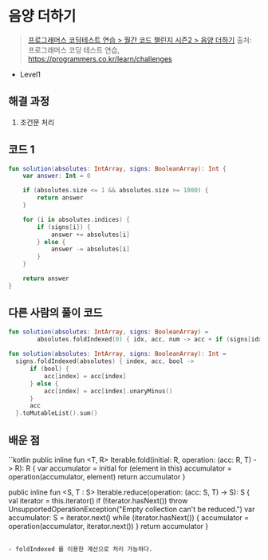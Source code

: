 # 음양 더하기

> [프로그래머스 코딩테스트 연습 > 월간 코드 챌린지 시즌2 > 음양 더하기](https://programmers.co.kr/learn/courses/30/lessons/76501)
> 출처: 프로그래머스 코딩 테스트 연습, https://programmers.co.kr/learn/challenges

- Level1

## 해결 과정

1. 조건문 처리

## 코드 1

```kotlin
fun solution(absolutes: IntArray, signs: BooleanArray): Int {
    var answer: Int = 0

    if (absolutes.size <= 1 && absolutes.size >= 1000) {
        return answer
    }

    for (i in absolutes.indices) {
        if (signs[i]) {
            answer += absolutes[i]
        } else {
            answer -= absolutes[i]
        }
    }

    return answer
}
```

## 다른 사람의 풀이 코드 

```kotlin
fun solution(absolutes: IntArray, signs: BooleanArray) =
        absolutes.foldIndexed(0) { idx, acc, num -> acc + if (signs[idx]) num else -num }
        
fun solution(absolutes: IntArray, signs: BooleanArray): Int =   
  signs.foldIndexed(absolutes) { index, acc, bool ->
      if (bool) {
          acc[index] = acc[index]
      } else {
          acc[index] = acc[index].unaryMinus()
      }
      acc
  }.toMutableList().sum()
```

## 배운 점
``kotlin
public inline fun <T, R> Iterable<T>.fold(initial: R, operation: (acc: R, T) -> R): R {
    var accumulator = initial
    for (element in this) accumulator = operation(accumulator, element)
    return accumulator
}


public inline fun <S, T : S> Iterable<T>.reduce(operation: (acc: S, T) -> S): S {
    val iterator = this.iterator()
    if (!iterator.hasNext()) throw UnsupportedOperationException("Empty collection can't be reduced.")
    var accumulator: S = iterator.next()
    while (iterator.hasNext()) {
        accumulator = operation(accumulator, iterator.next())
    }
    return accumulator
}
```

- foldIndexed 를 이용한 계산으로 처리 가능하다.


